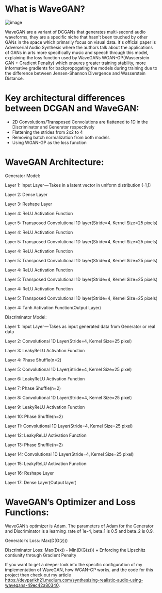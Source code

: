 # What is WaveGAN?
![image](https://user-images.githubusercontent.com/47342287/183469786-10f210e3-cdd7-4d8d-ab64-47db73965104.png)

WaveGAN are a variant of DCGANs that generates multi-second audio waveforms, they are a specific niche that hasn't been touched by other GANs in the space which primarily focus on visual data. It's official paper is Adverserial Audio Synthesis where the authors talk about the applications of GANs in arts more specifically music and speech through this model, explaining the loss function used by WaveGANs WGAN-GP(Wasserstein GAN + Gradient Penalty) which ensures greater training stability, more informative gradients for backpropogating the models during training due to the difference between Jensen-Shannon Divergence and Wasserstein Distance.

# Key architectural differences between DCGAN and WaveGAN:
- 2D Convolutions/Transposed Convolutions are flattened to 1D in the Discriminator and Generator respectively
- Flattening the strides from 2x2 to 4
- Removing batch normalization from both models
- Using WGAN-GP as the loss function

# WaveGAN Architecture:

Generator Model:

Layer 1: Input Layer — Takes in a latent vector in uniform distribution (-1,1)

Layer 2: Dense Layer 

Layer 3: Reshape Layer

Layer 4: ReLU Activation Function

Layer 5: Transposed Convolutional 1D layer(Stride=4, Kernel Size=25 pixels)

Layer 4: ReLU Activation Function

Layer 5: Transposed Convolutional 1D layer(Stride=4, Kernel Size=25 pixels)

Layer 4: ReLU Activation Function

Layer 5: Transposed Convolutional 1D layer(Stride=4, Kernel Size=25 pixels)

Layer 4: ReLU Activation Function

Layer 5: Transposed Convolutional 1D layer(Stride=4, Kernel Size=25 pixels)

Layer 4: ReLU Activation Function

Layer 5: Transposed Convolutional 1D layer(Stride=4, Kernel Size=25 pixels)

Layer 4: Tanh Activation Function(Output Layer)

Discriminator Model:

Layer 1: Input Layer — Takes as input generated data from Generator or real data

Layer 2: Convolutional 1D Layer(Stride=4, Kernel Size=25 pixel)

Layer 3: LeakyReLU Activation Function

Layer 4: Phase Shuffle(n=2)

Layer 5: Convolutional 1D Layer(Stride=4, Kernel Size=25 pixel)

Layer 6: LeakyReLU Activation Function

Layer 7: Phase Shuffle(n=2)

Layer 8: Convolutional 1D Layer(Stride=4, Kernel Size=25 pixel)

Layer 9: LeakyReLU Activation Function

Layer 10: Phase Shuffle(n=2)

Layer 11: Convolutional 1D Layer(Stride=4, Kernel Size=25 pixel)

Layer 12: LeakyReLU Activation Function

Layer 13: Phase Shuffle(n=2)

Layer 14: Convolutional 1D Layer(Stride=4, Kernel Size=25 pixel)

Layer 15: LeakyReLU Activation Function

Layer 16: Reshape Layer

Layer 17: Dense Layer(Output layer)

# WaveGAN’s Optimizer and Loss Functions:
WaveGAN’s optimizer is Adam. The parameters of Adam for the Generator and Discriminator is a learning_rate of 1e-4, beta_1 is 0.5 and beta_2 is 0.9. 

Generator’s Loss: Max(D(G(z)))

Discriminator Loss: Max(D(x)) - Min(D(G(z))) + Enforcing the Lipschitz contiunity through Gradient Penalty

If you want to get a deeper look into the specific configuration of my implementation of WaveGAN, how WGAN-GP works, and the code for this project then check out my article https://devparikh21.medium.com/synthesizing-realistic-audio-using-wavegans-49ec42a80340.

